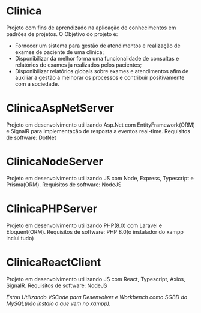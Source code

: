 # Clinica
 Projeto com fins de aprendizado na aplicação de conhecimentos em padrões de projetos.
 O Objetivo do projeto é:
 - Fornecer um sistema para gestão de atendimentos e realização de exames de paciente de uma clínica;
 - Disponibilizar da melhor forma uma funcionalidade de consultas e relatórios de exames ja realizados pelos pacientes;
 - Disponibilizar relatórios globais sobre exames e atendimentos afim de auxiliar a gestão a melhorar os processos e contribuir positivamente com a sociedade.

# ClinicaAspNetServer
 Projeto em desenvolvimento utilizando Asp.Net com EntityFramework(ORM) e SignalR para implementação de resposta a eventos real-time.
 Requisitos de software: DotNet

# ClinicaNodeServer
 Projeto em desenvolvimento utilizando JS com Node, Express, Typescript e Prisma(ORM).
 Requisitos de software: NodeJS

 # ClinicaPHPServer
 Projeto em desenvolvimento utilizando PHP(8.0) com Laravel e Eloquent(ORM).
 Requisitos de software: PHP 8.0(o instalador do xampp inclui tudo)

 # ClinicaReactClient
 Projeto em desenvolvimento utilizando JS com React, Typescript, Axios, SignalR.
 Requisitos de software: NodeJS

*Estou Utilizando VSCode para Desenvolver e Workbench como SGBD do MySQL(não instalo o que vem no xampp).*